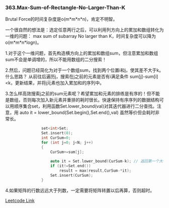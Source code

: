 ### 363.Max-Sum-of-Rectangle-No-Larger-Than-K

Brutal Force的时间复杂度是o(m\*m\*n\*n)，肯定不明智。

一个很自然的想法是：选定任意两行之后，可以利用列方向上的累加和数组转化为一维的问题： max sum of subarray No larger than K，时间复杂度可以降为o(m\*m\*n\*logn)。

1.对于这个一维问题，首先构造横方向上的累加和数组sum，但注意累加和数组sum不会是单调增的，所以不能用数组的二分搜索！

2.然后，问题已经简化为对于一个数组sum，找到两个位置i和j，使其差不大于k。什么思路？
从前往后遍历j，搜索在j之前的元素是否有i满足条件 sum[j]-sum[i]<k，更新结果，并将j元素也加入累加和的序列中。

3.怎么样高效搜索j之前的sum元素呢？希望累加和元素的排练是有序的！但不能是数组，否则每次加入新元素并重排的耗时很长。快速保持有序序列的数据结构可以用顺序集合set，利用函数Set.lower\_bound(val)对其迭代器进行二分查找。注意，用 auto it = lower\_bound(Set.begin(),Set.end(),val) 虽然等价但会耗时非常长。
```cpp
                set<int>Set;
                Set.insert(0);
                int CurSum=0;
                for (int j=0; j<N; j++)
                {
                    CurSum+=sum[j];
                    
                    auto it = Set.lower_bound(CurSum-k); // 返回第一个大于等于CurSum-k的迭代器
                    if (it!=Set.end()) 
                        result = max(result,CurSum-*it);
                    Set.insert(CurSum);
                }
```

4.如果矩阵的行数远远大于列数，一定需要将矩阵转置以后再算，否则超时。


[Leetcode Link](https://leetcode.com/problems/max-sum-of-rectangle-no-larger-than-k)
